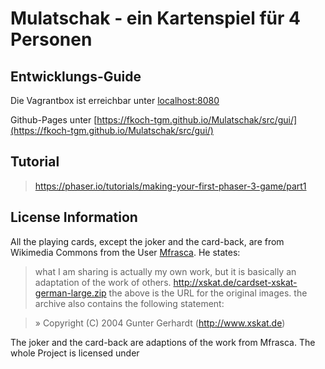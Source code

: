# Mulatschak - ein Kartenspiel für 4 Personen
## Entwicklungs-Guide
Die Vagrantbox ist erreichbar unter [localhost:8080](http://localhost:8080)

Github-Pages unter [https://fkoch-tgm.github.io/Mulatschak/src/gui/](https://fkoch-tgm.github.io/Mulatschak/src/gui/)

## Tutorial

> https://phaser.io/tutorials/making-your-first-phaser-3-game/part1

## License Information
All the playing cards, except the joker and the card-back, are from Wikimedia Commons from the User [Mfrasca](https://commons.wikimedia.org/wiki/User:Mfrasca).
He states:
> what I am sharing is actually my own work, but it is basically an adaptation of the work of others.
> http://xskat.de/cardset-xskat-german-large.zip the above is the URL for the original images.
> the archive also contains the following statement:

> » Copyright (C) 2004 Gunter Gerhardt (http://www.xskat.de) 

The joker and the card-back are adaptions of the work from Mfrasca. The whole Project is licensed under 
